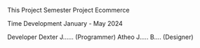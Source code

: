 This Project Semester Project 
Ecommerce

Time Development
January - May 2024

Developer 
Dexter J...... (Programmer)
Atheo J..... B.... (Designer)
